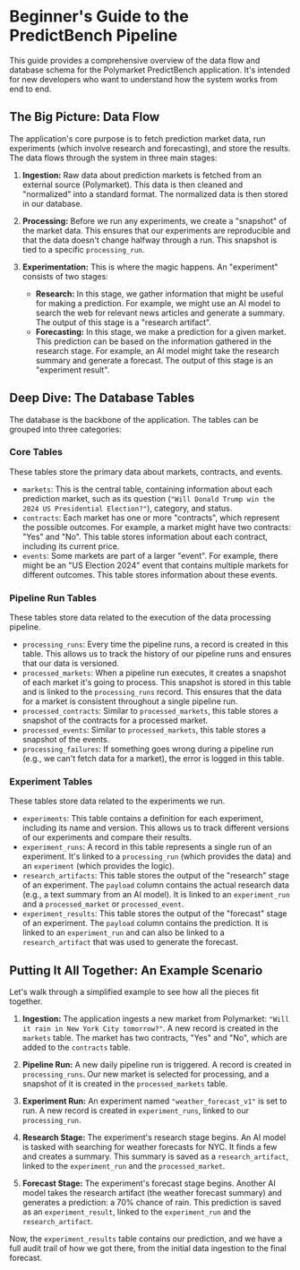 # Beginner's Guide to the PredictBench Pipeline

This guide provides a comprehensive overview of the data flow and database schema for the Polymarket PredictBench application. It's intended for new developers who want to understand how the system works from end to end.

## The Big Picture: Data Flow

The application's core purpose is to fetch prediction market data, run experiments (which involve research and forecasting), and store the results. The data flows through the system in three main stages:

1.  **Ingestion:** Raw data about prediction markets is fetched from an external source (Polymarket). This data is then cleaned and "normalized" into a standard format. The normalized data is then stored in our database.

2.  **Processing:** Before we run any experiments, we create a "snapshot" of the market data. This ensures that our experiments are reproducible and that the data doesn't change halfway through a run. This snapshot is tied to a specific `processing_run`.

3.  **Experimentation:** This is where the magic happens. An "experiment" consists of two stages:
    *   **Research:** In this stage, we gather information that might be useful for making a prediction. For example, we might use an AI model to search the web for relevant news articles and generate a summary. The output of this stage is a "research artifact".
    *   **Forecasting:** In this stage, we make a prediction for a given market. This prediction can be based on the information gathered in the research stage. For example, an AI model might take the research summary and generate a forecast. The output of this stage is an "experiment result".

## Deep Dive: The Database Tables

The database is the backbone of the application. The tables can be grouped into three categories:

### Core Tables

These tables store the primary data about markets, contracts, and events.

*   `markets`: This is the central table, containing information about each prediction market, such as its question (`"Will Donald Trump win the 2024 US Presidential Election?"`), category, and status.
*   `contracts`: Each market has one or more "contracts", which represent the possible outcomes. For example, a market might have two contracts: "Yes" and "No". This table stores information about each contract, including its current price.
*   `events`: Some markets are part of a larger "event". For example, there might be an "US Election 2024" event that contains multiple markets for different outcomes. This table stores information about these events.

### Pipeline Run Tables

These tables store data related to the execution of the data processing pipeline.

*   `processing_runs`: Every time the pipeline runs, a record is created in this table. This allows us to track the history of our pipeline runs and ensures that our data is versioned.
*   `processed_markets`: When a pipeline run executes, it creates a snapshot of each market it's going to process. This snapshot is stored in this table and is linked to the `processing_runs` record. This ensures that the data for a market is consistent throughout a single pipeline run.
*   `processed_contracts`: Similar to `processed_markets`, this table stores a snapshot of the contracts for a processed market.
*   `processed_events`: Similar to `processed_markets`, this table stores a snapshot of the events.
*   `processing_failures`: If something goes wrong during a pipeline run (e.g., we can't fetch data for a market), the error is logged in this table.

### Experiment Tables

These tables store data related to the experiments we run.

*   `experiments`: This table contains a definition for each experiment, including its name and version. This allows us to track different versions of our experiments and compare their results.
*   `experiment_runs`: A record in this table represents a single run of an experiment. It's linked to a `processing_run` (which provides the data) and an `experiment` (which provides the logic).
*   `research_artifacts`: This table stores the output of the "research" stage of an experiment. The `payload` column contains the actual research data (e.g., a text summary from an AI model). It is linked to an `experiment_run` and a `processed_market` or `processed_event`.
*   `experiment_results`: This table stores the output of the "forecast" stage of an experiment. The `payload` column contains the prediction. It is linked to an `experiment_run` and can also be linked to a `research_artifact` that was used to generate the forecast.

## Putting It All Together: An Example Scenario

Let's walk through a simplified example to see how all the pieces fit together.

1.  **Ingestion:** The application ingests a new market from Polymarket: `"Will it rain in New York City tomorrow?"`. A new record is created in the `markets` table. The market has two contracts, "Yes" and "No", which are added to the `contracts` table.

2.  **Pipeline Run:** A new daily pipeline run is triggered. A record is created in `processing_runs`. Our new market is selected for processing, and a snapshot of it is created in the `processed_markets` table.

3.  **Experiment Run:** An experiment named `"weather_forecast_v1"` is set to run. A new record is created in `experiment_runs`, linked to our `processing_run`.

4.  **Research Stage:** The experiment's research stage begins. An AI model is tasked with searching for weather forecasts for NYC. It finds a few and creates a summary. This summary is saved as a `research_artifact`, linked to the `experiment_run` and the `processed_market`.

5.  **Forecast Stage:** The experiment's forecast stage begins. Another AI model takes the research artifact (the weather forecast summary) and generates a prediction: a 70% chance of rain. This prediction is saved as an `experiment_result`, linked to the `experiment_run` and the `research_artifact`.

Now, the `experiment_results` table contains our prediction, and we have a full audit trail of how we got there, from the initial data ingestion to the final forecast.
